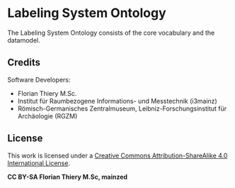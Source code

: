 # Labeling System Ontology

The Labeling System Ontology consists of the core vocabulary and the datamodel.

## Credits

Software Developers:

- Florian Thiery M.Sc.
 - Institut für Raumbezogene Informations- und Messtechnik (i3mainz)
 - Römisch-Germanisches Zentralmuseum, Leibniz-Forschungsinstitut für Archäologie (RGZM)

## License

This work is licensed under a [Creative Commons Attribution-ShareAlike 4.0 International License](http://creativecommons.org/licenses/by-sa/4.0/).

**CC BY-SA Florian Thiery M.Sc, mainzed**
